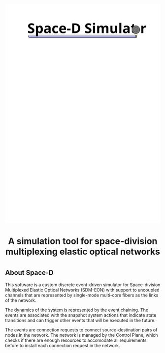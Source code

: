 <p align="center"> 
<img src=https://github.com/comlab-unicamp/space-d_simulator/blob/master/misc/logo_space-d.svg> <br>
<h1 align="center">A simulation tool for space-division multiplexing elastic optical networks<h1>
</p> 
  
About Space-D
--------------
This software is a custom discrete event-driven simulator for Space-division Multiplexed Elastic Optical Networks (SDM-EON) with support to uncoupled channels that are represented by single-mode multi-core fibers as the links of the network. 

The dynamics of the system is represented by the event chaining. The events are associated with the snapshot system actions that indicate state transitions and can trigger other events that will be executed in the future. 

The events are connection requests to connect source-destination pairs of nodes in the network. The network is managed by the Control Plane, which checks if there are enough resources to accomodate all requirements before to install each connection request in the network. 


  

